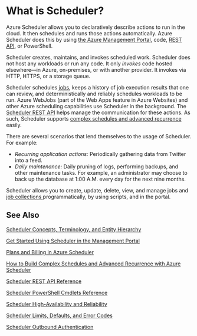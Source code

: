 <properties
 pageTitle="What is Azure Scheduler? | Windows Azure"
 description="Azure Scheduler allows you to declaratively describe actions to run in the cloud. It then schedules and runs those actions automatically."
 services="scheduler"
 documentationCenter=".NET"
 authors="krisragh"
 manager="dwrede"
 editor=""/>
<tags
 ms.service="scheduler"
 ms.date="08/04/2015"
 wacn.date=""/>

# What is Scheduler?

Azure Scheduler allows you to declaratively describe actions to run in the cloud. It then schedules and runs those actions automatically. Azure Scheduler does this by using [the Azure Management Portal](/documentation/articles/scheduler-get-started-portal), code, [REST API](https://msdn.microsoft.com/zh-cn/library/dn528946), or PowerShell.

Scheduler creates, maintains, and invokes scheduled work.  Scheduler does not host any workloads or run any code. It only _invokes_ code hosted elsewhere—in Azure, on-premises, or with another provider. It invokes via HTTP, HTTPS, or a storage queue.

Scheduler schedules [jobs](/documentation/articles/scheduler-concepts-terms), keeps a history of job execution results that one can review, and deterministically and reliably schedules workloads to be run. Azure WebJobs (part of the Web Apps feature in Azure Websites) and other Azure scheduling capabilities use Scheduler in the background. The [Scheduler REST API](https://msdn.microsoft.com/zh-cn/library/dn528946) helps manage the communication for these actions. As such, Scheduler supports [complex schedules and advanced recurrence](/documentation/articles/scheduler-advanced-complexity) easily.

There are several scenarios that lend themselves to the usage of Scheduler. For example:

+ _Recurring application actions:_ Periodically gathering data from Twitter into a feed.
+ _Daily maintenance:_ Daily pruning of logs, performing backups, and other maintenance tasks. For example, an administrator may choose to back up the database at 1:00 A.M. every day for the next nine months.

Scheduler allows you to create, update, delete, view, and manage jobs and [job collections ](/documentation/articles/scheduler-concepts-terms) programmatically, by using scripts, and in the portal. 

## See Also

 [Scheduler Concepts, Terminology, and Entity Hierarchy](/documentation/articles/scheduler-concepts-terms)

 [Get Started Using Scheduler in the Management Portal](/documentation/articles/scheduler-get-started-portal)

 [Plans and Billing in Azure Scheduler](/documentation/articles/scheduler-plans-billing)

 [How to Build Complex Schedules and Advanced Recurrence with Azure Scheduler](/documentation/articles/scheduler-advanced-complexity)

 [Scheduler REST API Reference](https://msdn.microsoft.com/zh-cn/library/dn528946)   

 [Scheduler PowerShell Cmdlets Reference](/documentation/articles/scheduler-powershell-reference)

 [Scheduler High-Availability and Reliability](/documentation/articles/scheduler-high-availability-reliability)

 [Scheduler Limits, Defaults, and Error Codes](/documentation/articles/scheduler-limits-defaults-errors)

 [Scheduler Outbound Authentication](/documentation/articles/scheduler-outbound-authentication)
 
 